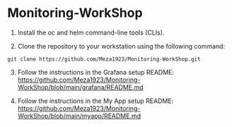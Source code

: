 # Monitoring-WorkShop



1. Install the oc and helm command-line tools (CLIs).
   
2. Clone the repository to your workstation using the following command:

```
git clone https://github.com/Meza1923/Monitoring-WorkShop.git
```

3. Follow the instructions in the Grafana setup README: https://github.com/Meza1923/Monitoring-WorkShop/blob/main/grafana/README.md

4. Follow the instructions in the My App setup README: https://github.com/Meza1923/Monitoring-WorkShop/blob/main/myapp/README.md

